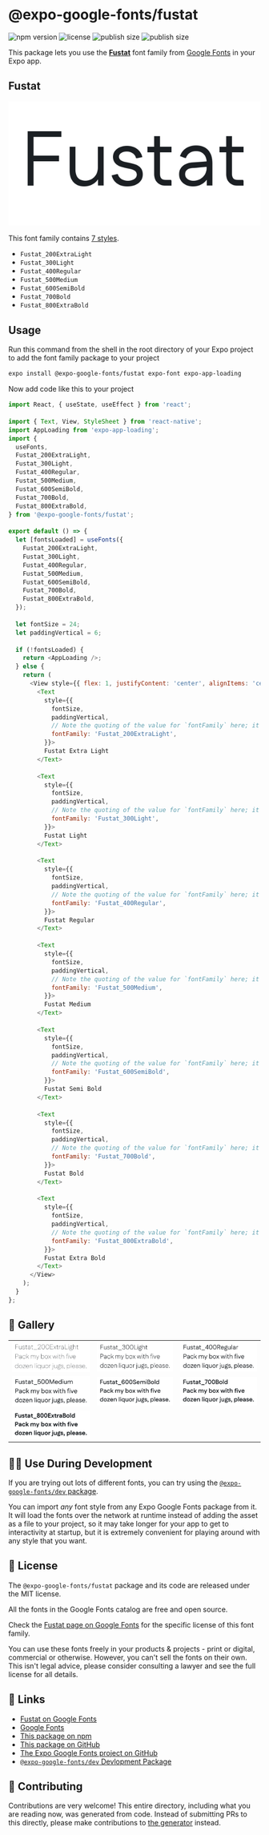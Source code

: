# @expo-google-fonts/fustat

![npm version](https://flat.badgen.net/npm/v/@expo-google-fonts/fustat)
![license](https://flat.badgen.net/github/license/expo/google-fonts)
![publish size](https://flat.badgen.net/packagephobia/install/@expo-google-fonts/fustat)
![publish size](https://flat.badgen.net/packagephobia/publish/@expo-google-fonts/fustat)

This package lets you use the [**Fustat**](https://fonts.google.com/specimen/Fustat) font family from [Google Fonts](https://fonts.google.com/) in your Expo app.

## Fustat

![Fustat](./font-family.png)

This font family contains [7 styles](#-gallery).

- `Fustat_200ExtraLight`
- `Fustat_300Light`
- `Fustat_400Regular`
- `Fustat_500Medium`
- `Fustat_600SemiBold`
- `Fustat_700Bold`
- `Fustat_800ExtraBold`

## Usage

Run this command from the shell in the root directory of your Expo project to add the font family package to your project
```sh
expo install @expo-google-fonts/fustat expo-font expo-app-loading
```

Now add code like this to your project
```js
import React, { useState, useEffect } from 'react';

import { Text, View, StyleSheet } from 'react-native';
import AppLoading from 'expo-app-loading';
import {
  useFonts,
  Fustat_200ExtraLight,
  Fustat_300Light,
  Fustat_400Regular,
  Fustat_500Medium,
  Fustat_600SemiBold,
  Fustat_700Bold,
  Fustat_800ExtraBold,
} from '@expo-google-fonts/fustat';

export default () => {
  let [fontsLoaded] = useFonts({
    Fustat_200ExtraLight,
    Fustat_300Light,
    Fustat_400Regular,
    Fustat_500Medium,
    Fustat_600SemiBold,
    Fustat_700Bold,
    Fustat_800ExtraBold,
  });

  let fontSize = 24;
  let paddingVertical = 6;

  if (!fontsLoaded) {
    return <AppLoading />;
  } else {
    return (
      <View style={{ flex: 1, justifyContent: 'center', alignItems: 'center' }}>
        <Text
          style={{
            fontSize,
            paddingVertical,
            // Note the quoting of the value for `fontFamily` here; it expects a string!
            fontFamily: 'Fustat_200ExtraLight',
          }}>
          Fustat Extra Light
        </Text>

        <Text
          style={{
            fontSize,
            paddingVertical,
            // Note the quoting of the value for `fontFamily` here; it expects a string!
            fontFamily: 'Fustat_300Light',
          }}>
          Fustat Light
        </Text>

        <Text
          style={{
            fontSize,
            paddingVertical,
            // Note the quoting of the value for `fontFamily` here; it expects a string!
            fontFamily: 'Fustat_400Regular',
          }}>
          Fustat Regular
        </Text>

        <Text
          style={{
            fontSize,
            paddingVertical,
            // Note the quoting of the value for `fontFamily` here; it expects a string!
            fontFamily: 'Fustat_500Medium',
          }}>
          Fustat Medium
        </Text>

        <Text
          style={{
            fontSize,
            paddingVertical,
            // Note the quoting of the value for `fontFamily` here; it expects a string!
            fontFamily: 'Fustat_600SemiBold',
          }}>
          Fustat Semi Bold
        </Text>

        <Text
          style={{
            fontSize,
            paddingVertical,
            // Note the quoting of the value for `fontFamily` here; it expects a string!
            fontFamily: 'Fustat_700Bold',
          }}>
          Fustat Bold
        </Text>

        <Text
          style={{
            fontSize,
            paddingVertical,
            // Note the quoting of the value for `fontFamily` here; it expects a string!
            fontFamily: 'Fustat_800ExtraBold',
          }}>
          Fustat Extra Bold
        </Text>
      </View>
    );
  }
};

```

## 🔡 Gallery


||||
|-|-|-|
|![Fustat_200ExtraLight](./Fustat_200ExtraLight.ttf.png)|![Fustat_300Light](./Fustat_300Light.ttf.png)|![Fustat_400Regular](./Fustat_400Regular.ttf.png)||
|![Fustat_500Medium](./Fustat_500Medium.ttf.png)|![Fustat_600SemiBold](./Fustat_600SemiBold.ttf.png)|![Fustat_700Bold](./Fustat_700Bold.ttf.png)||
|![Fustat_800ExtraBold](./Fustat_800ExtraBold.ttf.png)||||


## 👩‍💻 Use During Development

If you are trying out lots of different fonts, you can try using the [`@expo-google-fonts/dev` package](https://github.com/expo/google-fonts/tree/master/font-packages/dev#readme).

You can import *any* font style from any Expo Google Fonts package from it. It will load the fonts
over the network at runtime instead of adding the asset as a file to your project, so it may take longer
for your app to get to interactivity at startup, but it is extremely convenient
for playing around with any style that you want.

## 📖 License

The `@expo-google-fonts/fustat` package and its code are released under the MIT license.

All the fonts in the Google Fonts catalog are free and open source.

Check the [Fustat page on Google Fonts](https://fonts.google.com/specimen/Fustat) for the specific license of this font family.

You can use these fonts freely in your products & projects - print or digital, commercial or otherwise. However, you can't sell the fonts on their own. This isn't legal advice, please consider consulting a lawyer and see the full license for all details.

## 🔗 Links

- [Fustat on Google Fonts](https://fonts.google.com/specimen/Fustat)
- [Google Fonts](https://fonts.google.com/)
- [This package on npm](https://www.npmjs.com/package/@expo-google-fonts/fustat)
- [This package on GitHub](https://github.com/expo/google-fonts/tree/master/font-packages/fustat)
- [The Expo Google Fonts project on GitHub](https://github.com/expo/google-fonts)
- [`@expo-google-fonts/dev` Devlopment Package](https://github.com/expo/google-fonts/tree/master/font-packages/dev)

## 🤝 Contributing

Contributions are very welcome! This entire directory, including what you are reading now, was generated from code. Instead of submitting PRs to this directly, please make contributions to [the generator](https://github.com/expo/google-fonts/tree/master/packages/generator) instead.
